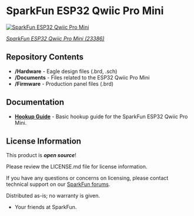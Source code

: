 SparkFun ESP32 Qwiic Pro Mini
========================================

[![SparkFun ESP32 Qwiic Pro Mini](https://cdn.sparkfun.com/r/600-600/assets/parts/2/3/7/4/4/23386-Pro-Mini-ESP32-Feature-new.jpg)](https://www.sparkfun.com/products/23386)

[*SparkFun ESP32 Qwiic Pro Mini (23386)*](https://www.sparkfun.com/products/23386)

<Basic description of the part.>

Repository Contents
-------------------

* **/Hardware** - Eagle design files (.brd, .sch)
* **/Documents** - Files related to the ESP32 Qwiic Pro Mini
* **/Firmware** - Production panel files (.brd)

Documentation
--------------
* **[Hookup Guide](http://docs.sparkfun.com/SparkFun_ESP32_Qwiic_Pro_Mini)** - Basic hookup guide for the SparkFun ESP32 Qwiic Pro Mini.


License Information
-------------------

This product is _**open source**_! 

Please review the LICENSE.md file for license information. 

If you have any questions or concerns on licensing, please contact technical support on our [SparkFun forums](https://forum.sparkfun.com/viewforum.php?f=152).

Distributed as-is; no warranty is given.

- Your friends at SparkFun.

_<COLLABORATION CREDIT>_

